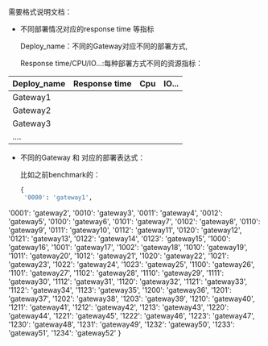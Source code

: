 需要格式说明文档：

- 不同部署情况对应的response time 等指标

  Deploy_name：不同的Gateway对应不同的部署方式,

  Response time/CPU/IO...:每种部署方式不同的资源指标：

| Deploy_name | Response time | Cpu  | IO... |
| ----------- | ------------- | ---- | ----- |
| Gateway1    |               |      |       |
| Gateway2    |               |      |       |
| Gateway3    |               |      |       |
| ....        |               |      |       |

- 不同的Gateway 和 对应的部署表达式：

  比如之前benchmark的：

  ```python
  {
   '0000': 'gateway1',
 '0001': 'gateway2',
   '0010': 'gateway3',
   '0011': 'gateway4',
   '0012': 'gateway5',
   '0100': 'gateway6',
   '0101': 'gateway7',
   '0102': 'gateway8',
   '0110': 'gateway9',
   '0111': 'gateway10',
   '0112': 'gateway11',
   '0120': 'gateway12',
   '0121': 'gateway13',
   '0122': 'gateway14',
   '0123': 'gateway15',
   '1000': 'gateway16',
   '1001': 'gateway17',
   '1002': 'gateway18',
   '1010': 'gateway19',
   '1011': 'gateway20',
   '1012': 'gateway21',
   '1020': 'gateway22',
   '1021': 'gateway23',
   '1022': 'gateway24',
   '1023': 'gateway25',
   '1100': 'gateway26',
   '1101': 'gateway27',
   '1102': 'gateway28',
   '1110': 'gateway29',
   '1111': 'gateway30',
   '1112': 'gateway31',
   '1120': 'gateway32',
   '1121': 'gateway33',
   '1122': 'gateway34',
   '1123': 'gateway35',
   '1200': 'gateway36',
   '1201': 'gateway37',
   '1202': 'gateway38',
   '1203': 'gateway39',
   '1210': 'gateway40',
   '1211': 'gateway41',
   '1212': 'gateway42',
   '1213': 'gateway43',
   '1220': 'gateway44',
   '1221': 'gateway45',
   '1222': 'gateway46',
   '1223': 'gateway47',
   '1230': 'gateway48',
   '1231': 'gateway49',
   '1232': 'gateway50',
   '1233': 'gateway51',
   '1234': 'gateway52'
  }
  ```
  
  
